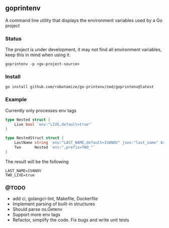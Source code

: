 ## goprintenv

A command line utility that displays the environment variables used by a Go project

### Status

The project is under development, it may not find all environment variables, keep this in mind when using it.

```shell
goprintenv -p <go-project-source>
```

### Install

```shell
go install github.com/robotomize/go-printenv/cmd/goprintenv@latest
```

### Example 

Currently only processes env tags

```go
type Nested struct {
    Live bool `env:"LIVE,default=true"`
}

type NestedStruct struct {
	LastName string `env:"LAST_NAME,default=IVANOV" json:"last_name" bson:"lastName"`
	Two      Nested `env:",prefix=TWO_"`
}

```

The result will be the following

```shell
LAST_NAME=IVANOV
TWO_LIVE=true
```

### @TODO
* add ci, golangci-lint, Makefile, Dockerfile
* Implement parsing of built-in structures
* Should parse os.Getenv
* Support more env tags
* Refactor, simplify the code. Fix bugs and write unit tests